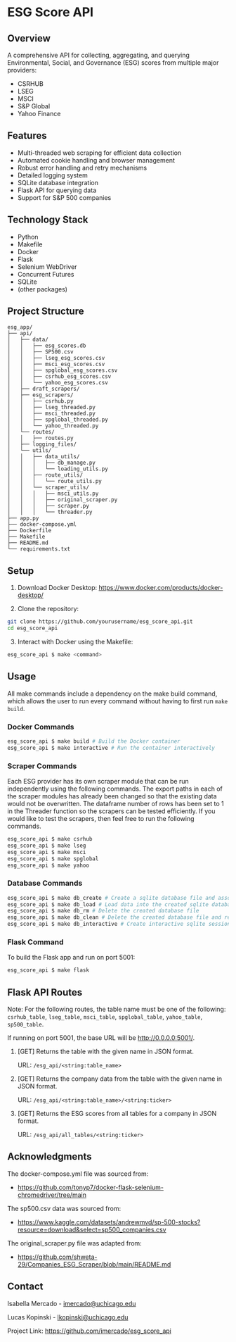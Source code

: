 # ESG Score API

## Overview
A comprehensive API for collecting, aggregating, and querying Environmental, Social, and Governance (ESG) scores from multiple major providers:
- CSRHUB
- LSEG
- MSCI
- S&P Global
- Yahoo Finance

## Features
- Multi-threaded web scraping for efficient data collection
- Automated cookie handling and browser management
- Robust error handling and retry mechanisms
- Detailed logging system
- SQLite database integration
- Flask API for querying data
- Support for S&P 500 companies

## Technology Stack
- Python
- Makefile
- Docker
- Flask
- Selenium WebDriver
- Concurrent Futures
- SQLite
- (other packages)

## Project Structure
```
esg_app/
├── api/
│   ├── data/
│   │   ├── esg_scores.db
│   │   ├── SP500.csv
│   │   ├── lseg_esg_scores.csv
│   │   ├── msci_esg_scores.csv
│   │   ├── spglobal_esg_scores.csv
│   │   ├── csrhub_esg_scores.csv
│   │   └── yahoo_esg_scores.csv
│   ├── draft_scrapers/
│   ├── esg_scrapers/
│   │   ├── csrhub.py
│   │   ├── lseg_threaded.py
│   │   ├── msci_threaded.py
│   │   ├── spglobal_threaded.py
│   │   └── yahoo_threaded.py
│   └── routes/
│   │   ├── routes.py
│   ├── logging_files/
│   └── utils/
│   │   ├── data_utils/
│   │   │   ├── db_manage.py
│   │   │   └── loading_utils.py
│   │   ├── route_utils/
│   │   │   └── route_utils.py
│   │   └── scraper_utils/
│   │   │   ├── msci_utils.py
│   │   │   ├── original_scraper.py
│   │   │   ├── scraper.py
│   │   │   └── threader.py
├── app.py
├── docker-compose.yml
├── Dockerfile
├── Makefile
├── README.md
└── requirements.txt
```

## Setup

1. Download Docker Desktop: https://www.docker.com/products/docker-desktop/

2. Clone the repository:

```bash
git clone https://github.com/yourusername/esg_score_api.git
cd esg_score_api
```

3. Interact with Docker using the Makefile:

```bash
esg_score_api $ make <command>
```

## Usage
All make commands include a dependency on the make build command, which allows the user to run every command without having to first run `make build`.

### Docker Commands

```bash
esg_score_api $ make build # Build the Docker container
esg_score_api $ make interactive # Run the container interactively
```

### Scraper Commands
Each ESG provider has its own scraper module that can be run independently using the following commands.
The export paths in each of the scraper modules has already been changed so that the existing data would not be overwritten. 
The dataframe number of rows has been set to 1 in the Threader function so the scrapers can be tested efficiently. 
If you would like to test the scrapers, then feel free to run the following commands.

```bash
esg_score_api $ make csrhub
esg_score_api $ make lseg
esg_score_api $ make msci
esg_score_api $ make spglobal
esg_score_api $ make yahoo
```

### Database Commands

```bash
esg_score_api $ make db_create # Create a sqlite database file and associated tables
esg_score_api $ make db_load # Load data into the created sqlite database
esg_score_api $ make db_rm # Delete the created database file
esg_score_api $ make db_clean # Delete the created database file and reload data
esg_score_api $ make db_interactive # Create interactive sqlite session with database
```

### Flask Command
To build the Flask app and run on port 5001:

```bash
esg_score_api $ make flask
```

## Flask API Routes

Note: For the following routes, the table name must be one of the following: 
`csrhub_table`, `lseg_table`, `msci_table`, `spglobal_table`, `yahoo_table`, `sp500_table`.

If running on port 5001, the base URL will be http://0.0.0.0:5001/.

1. [GET] Returns the table with the given name in JSON format.

    URL: `/esg_api/<string:table_name>`

2. [GET] Returns the company data from the table with the given name in JSON format.

    URL: `/esg_api/<string:table_name>/<string:ticker>`

3. [GET] Returns the ESG scores from all tables for a company in JSON format.

    URL: `/esg_api/all_tables/<string:ticker>`

## Acknowledgments
The docker-compose.yml file was sourced from:
- https://github.com/tonyp7/docker-flask-selenium-chromedriver/tree/main

The sp500.csv data was sourced from:
- https://www.kaggle.com/datasets/andrewmvd/sp-500-stocks?resource=download&select=sp500_companies.csv

The original_scraper.py file was adapted from:
- https://github.com/shweta-29/Companies_ESG_Scraper/blob/main/README.md

## Contact
Isabella Mercado - imercado@uchicago.edu

Lucas Kopinski - lkopinski@uchicago.edu

Project Link: https://github.com/imercado/esg_score_api
```
